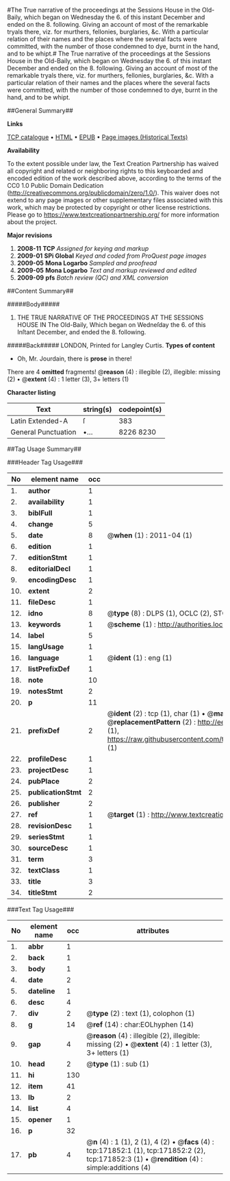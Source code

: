 #The True narrative of the proceedings at the Sessions House in the Old-Baily, which began on Wednesday the 6. of this instant December and ended on the 8. following. Giving an account of most of the remarkable tryals there, viz. for murthers, fellonies, burglaries, &c. With a particular relation of their names and the places where the several facts were committed, with the number of those condemned to dye, burnt in the hand, and to be whipt.#
The True narrative of the proceedings at the Sessions House in the Old-Baily, which began on Wednesday the 6. of this instant December and ended on the 8. following. Giving an account of most of the remarkable tryals there, viz. for murthers, fellonies, burglaries, &c. With a particular relation of their names and the places where the several facts were committed, with the number of those condemned to dye, burnt in the hand, and to be whipt.

##General Summary##

**Links**

[TCP catalogue](http://www.ota.ox.ac.uk/tcp/)  • 
[HTML](http://tei.it.ox.ac.uk/tcp/Texts-HTML/free/A95/A95113.html)  • 
[EPUB](http://tei.it.ox.ac.uk/tcp/Texts-EPUB/free/A95/A95113.epub) • 
[Page images (Historical Texts)](https://historicaltexts.jisc.ac.uk/eebo-45504536e)

**Availability**

To the extent possible under law, the Text Creation Partnership has waived all copyright and related or neighboring rights to this keyboarded and encoded edition of the work described above, according to the terms of the CC0 1.0 Public Domain Dedication (http://creativecommons.org/publicdomain/zero/1.0/). This waiver does not extend to any page images or other supplementary files associated with this work, which may be protected by copyright or other license restrictions. Please go to https://www.textcreationpartnership.org/ for more information about the project.

**Major revisions**

1. __2008-11__ __TCP__ *Assigned for keying and markup*
1. __2009-01__ __SPi Global__ *Keyed and coded from ProQuest page images*
1. __2009-05__ __Mona Logarbo__ *Sampled and proofread*
1. __2009-05__ __Mona Logarbo__ *Text and markup reviewed and edited*
1. __2009-09__ __pfs__ *Batch review (QC) and XML conversion*

##Content Summary##

#####Body#####

1. THE TRUE NARRATIVE OF THE PROCEEDINGS AT THE SESSIONS HOUSE IN The Old-Baily, Which began on Wedneſday the 6. of this Inſtant December, and ended the 8. following.

#####Back#####
LONDON, Printed for Langley Curtis.
**Types of content**

  * Oh, Mr. Jourdain, there is **prose** in there!

There are 4 **omitted** fragments! 
 @__reason__ (4) : illegible (2), illegible: missing (2)  •  @__extent__ (4) : 1 letter (3), 3+ letters (1)

**Character listing**


|Text|string(s)|codepoint(s)|
|---|---|---|
|Latin Extended-A|ſ|383|
|General Punctuation|•…|8226 8230|

##Tag Usage Summary##

###Header Tag Usage###

|No|element name|occ|attributes|
|---|---|---|---|
|1.|__author__|1||
|2.|__availability__|1||
|3.|__biblFull__|1||
|4.|__change__|5||
|5.|__date__|8| @__when__ (1) : 2011-04 (1)|
|6.|__edition__|1||
|7.|__editionStmt__|1||
|8.|__editorialDecl__|1||
|9.|__encodingDesc__|1||
|10.|__extent__|2||
|11.|__fileDesc__|1||
|12.|__idno__|8| @__type__ (8) : DLPS (1), OCLC (2), STC (3), EEBO-CITATION (1), VID (1)|
|13.|__keywords__|1| @__scheme__ (1) : http://authorities.loc.gov/ (1)|
|14.|__label__|5||
|15.|__langUsage__|1||
|16.|__language__|1| @__ident__ (1) : eng (1)|
|17.|__listPrefixDef__|1||
|18.|__note__|10||
|19.|__notesStmt__|2||
|20.|__p__|11||
|21.|__prefixDef__|2| @__ident__ (2) : tcp (1), char (1)  •  @__matchPattern__ (2) : ([0-9\-]+):([0-9IVX]+) (1), (.+) (1)  •  @__replacementPattern__ (2) : http://eebo.chadwyck.com/downloadtiff?vid=$1&page=$2 (1), https://raw.githubusercontent.com/textcreationpartnership/Texts/master/tcpchars.xml#$1 (1)|
|22.|__profileDesc__|1||
|23.|__projectDesc__|1||
|24.|__pubPlace__|2||
|25.|__publicationStmt__|2||
|26.|__publisher__|2||
|27.|__ref__|1| @__target__ (1) : http://www.textcreationpartnership.org/docs/. (1)|
|28.|__revisionDesc__|1||
|29.|__seriesStmt__|1||
|30.|__sourceDesc__|1||
|31.|__term__|3||
|32.|__textClass__|1||
|33.|__title__|3||
|34.|__titleStmt__|2||


###Text Tag Usage###

|No|element name|occ|attributes|
|---|---|---|---|
|1.|__abbr__|1||
|2.|__back__|1||
|3.|__body__|1||
|4.|__date__|2||
|5.|__dateline__|1||
|6.|__desc__|4||
|7.|__div__|2| @__type__ (2) : text (1), colophon (1)|
|8.|__g__|14| @__ref__ (14) : char:EOLhyphen (14)|
|9.|__gap__|4| @__reason__ (4) : illegible (2), illegible: missing (2)  •  @__extent__ (4) : 1 letter (3), 3+ letters (1)|
|10.|__head__|2| @__type__ (1) : sub (1)|
|11.|__hi__|130||
|12.|__item__|41||
|13.|__lb__|2||
|14.|__list__|4||
|15.|__opener__|1||
|16.|__p__|32||
|17.|__pb__|4| @__n__ (4) : 1 (1), 2 (1), 4 (2)  •  @__facs__ (4) : tcp:171852:1 (1), tcp:171852:2 (2), tcp:171852:3 (1)  •  @__rendition__ (4) : simple:additions (4)|

